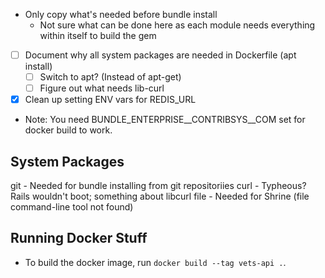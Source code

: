 - Only copy what's needed before bundle install
  - Not sure what can be done here as each module needs everything within itself to build the gem
- [ ] Document why all system packages are needed in Dockerfile (apt install)
  - [ ] Switch to apt? (Instead of apt-get)
  - [ ] Figure out what needs lib-curl
- [X] Clean up setting ENV vars for REDIS_URL
- Note: You need BUNDLE_ENTERPRISE__CONTRIBSYS__COM set for docker build to work.


## System Packages
git - Needed for bundle installing from git repositoriies
curl - Typheous? Rails wouldn't boot; something about libcurl
file - Needed for Shrine (file command-line tool not found)

## Running Docker Stuff

- To build the docker image, run `docker build --tag vets-api .`.
